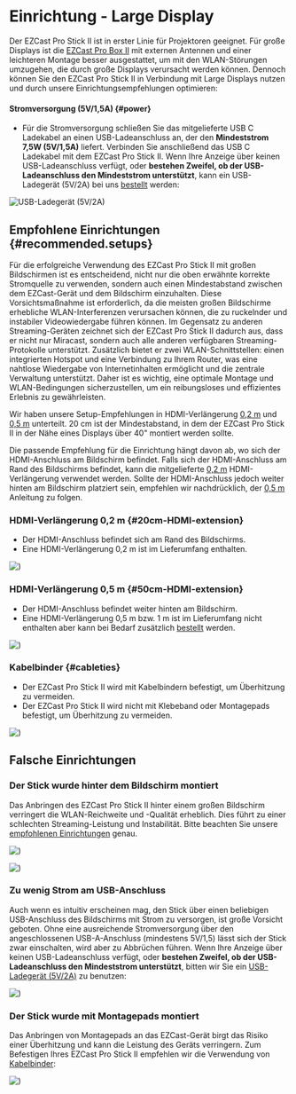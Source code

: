# Einrichtung - Large Display

Der EZCast Pro Stick II ist in erster Linie für Projektoren geeignet. Für große Displays ist die [EZCast Pro Box II](/pro-box-b10/intro) mit externen Antennen und einer leichteren Montage besser ausgestattet, um mit den WLAN-Störungen umzugehen, die durch große Displays verursacht werden können. Dennoch können Sie den EZCast Pro Stick II in Verbindung mit Large Displays nutzen und durch unsere Einrichtungsempfehlungen optimieren:

#### Stromversorgung (5V/1,5A) {#power}

* Für die Stromversorgung schließen Sie das mitgelieferte USB C Ladekabel an einen USB-Ladeanschluss an, der den **Mindeststrom 7,5W (5V/1,5A)** liefert. Verbinden Sie anschließend das USB C Ladekabel mit dem EZCast Pro Stick II. Wenn Ihre Anzeige über keinen USB-Ladeanschluss verfügt, oder **bestehen Zweifel, ob der USB-Ladeanschluss den Mindeststrom unterstützt**, kann ein USB-Ladegerät (5V/2A) bei uns [bestellt](setup-tipps.md#samsung.powersupply) werden:

![USB-Ladegerät (5V/2A)](/assets/img/connect.power.stick.png)

## Empfohlene Einrichtungen {#recommended.setups}

Für die erfolgreiche Verwendung des EZCast Pro Stick II mit großen Bildschirmen ist es entscheidend, nicht nur die oben erwähnte korrekte Stromquelle zu verwenden, sondern auch einen Mindestabstand zwischen dem EZCast-Gerät und dem Bildschirm einzuhalten. Diese Vorsichtsmaßnahme ist erforderlich, da die meisten großen Bildschirme erhebliche WLAN-Interferenzen verursachen können, die zu ruckelnder und instabiler Videowiedergabe führen können. Im Gegensatz zu anderen Streaming-Geräten zeichnet sich der EZCast Pro Stick II dadurch aus, dass er nicht nur Miracast, sondern auch alle anderen verfügbaren Streaming-Protokolle unterstützt. Zusätzlich bietet er zwei WLAN-Schnittstellen: einen integrierten Hotspot und eine Verbindung zu Ihrem Router, was eine nahtlose Wiedergabe von Internetinhalten ermöglicht und die zentrale Verwaltung unterstützt. Daher ist es wichtig, eine optimale Montage und WLAN-Bedingungen sicherzustellen, um ein reibungsloses und effizientes Erlebnis zu gewährleisten.

Wir haben unsere Setup-Empfehlungen in HDMI-Verlängerung [0,2 m](#20cm-HDMI-extension) und [0,5 m](#50cm-HDMI-extension) unterteilt. 20 cm ist der Mindestabstand, in dem der EZCast Pro Stick II in der Nähe eines Displays über 40" montiert werden sollte.

Die passende Empfehlung für die Einrichtung hängt davon ab, wo sich der HDMI-Anschluss am Bildschirm befindet. Falls sich der HDMI-Anschluss am Rand des Bildschirms befindet, kann die mitgelieferte [0,2 m](#20cm-HDMI-extension) HDMI-Verlängerung verwendet werden. Sollte der HDMI-Anschluss jedoch weiter hinten am Bildschirm platziert sein, empfehlen wir nachdrücklich, der [0,5 m](#50cm-HDMI-extension) Anleitung zu folgen.


### HDMI-Verlängerung 0,2 m {#20cm-HDMI-extension}

* Der HDMI-Anschluss befindet sich am Rand des Bildschirms.
* Eine HDMI-Verlängerung 0,2 m ist im Lieferumfang enthalten.

![)](/assets/img/D10.large.screen.20cm.png)

### HDMI-Verlängerung 0,5 m {#50cm-HDMI-extension}

* Der HDMI-Anschluss befindet weiter hinten am Bildschirm.
* Eine HDMI-Verlängerung 0,5 m bzw. 1 m ist im Lieferumfang nicht enthalten aber kann bei Bedarf zusätzlich [bestellt](setup-tipps.md#hdmi-verlangerung-1m) werden.

![)](/assets/img/D10.large.screen.50cm.png)

### Kabelbinder {#cableties}

* Der EZCast Pro Stick II wird mit Kabelbindern befestigt, um Überhitzung zu vermeiden.
* Der EZCast Pro Stick II wird nicht mit Klebeband oder Montagepads befestigt, um Überhitzung zu vermeiden.

![)](/assets/img/D10-mount.with.cable.ties.png)

## Falsche Einrichtungen

### Der Stick wurde hinter dem Bildschirm montiert

Das Anbringen des EZCast Pro Stick II hinter einem großen Bildschirm verringert die WLAN-Reichweite und -Qualität erheblich. Dies führt zu einer schlechten Streaming-Leistung und Instabilität. Bitte beachten Sie unsere [empfohlenen Einrichtungen](#recommended.setups) genau.

![)](/assets/img/D10.large.screen.donot1.png)

![)](/assets/img/D10.large.screen.donot2.png)

### Zu wenig Strom am USB-Anschluss

Auch wenn es intuitiv erscheinen mag, den Stick über einen beliebigen USB-Anschluss des Bildschirms mit Strom zu versorgen, ist große Vorsicht geboten. Ohne eine ausreichende Stromversorgung über den angeschlossenen USB-A-Anschluss (mindestens 5V/1,5) lässt sich der Stick zwar einschalten, wird aber zu Abbrüchen führen. Wenn Ihre Anzeige über keinen USB-Ladeanschluss verfügt, oder **bestehen Zweifel, ob der USB-Ladeanschluss den Mindeststrom unterstützt**, bitten wir Sie ein [USB-Ladegerät (5V/2A)](#power) zu benutzen:

![)](/assets/img/D10.large.screen.donot3.png)

### Der Stick wurde mit Montagepads montiert

Das Anbringen von Montagepads an das EZCast-Gerät birgt das Risiko einer Überhitzung und kann die Leistung des Geräts verringern. Zum Befestigen Ihres EZCast Pro Stick II empfehlen wir die Verwendung von [Kabelbinder](#cableties):

![)](/assets/img/D10.large.screen.donot4.png)

